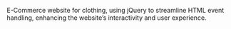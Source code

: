  E-Commerce website for clothing, using jQuery to streamline HTML event handling, enhancing the website’s interactivity and user experience.
